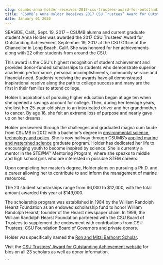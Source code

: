 ```yaml
---
slug: csumbs-anna-holder-receives-2017-csu-trustees-award-for-outstanding-achievement
title: "CSUMB’s Anna Holder Receives 2017 CSU Trustees’ Award for Outstanding Achievement"
date: January 01 2020
---
```


 
<p>
  SEASIDE, Calif., Sept. 19, 2017 – CSUMB alumna and current graduate student
  Anna Holder was awarded the 2017 CSU Trustees’ Award for Outstanding
  Achievement September 19, 2017 at the CSU Office of the Chancellor in Long
  Beach, Calif. She was honored for her achievements along with 22 other
  students from around the CSU.
</p>
<p>
  This award is the CSU's highest recognition of student achievement and
  provides donor-funded scholarships to students who demonstrate superior
  academic performance, personal accomplishments, community service and
  financial need. Students receiving the awards have all demonstrated
  inspirational resolve along the path to college success and many are the first
  in their families to attend college.
</p>
<p>
  Holder’s aspirations of pursuing higher education began at age ten when she
  opened a savings account for college. Then, during her teenage years, she lost
  her 25-year-old sister to an intoxicated driver and her grandmother to cancer.
  By age 16, she felt an extreme loss of purpose and nearly gave up on her
  dreams.
</p>
<p>
  Holder persevered through the challenges and graduated magna cum laude from
  CSUMB in 2012 with a bachelor’s degree in
  <a
    href="https://csumb.edu/naturalsciences/environmental-science-technology-policy-bs"
    >environmental science, technology and policy</a
  >. She is now halfway through CSUMB’s
  <a href="https://csumb.edu/amws">applied marine and watershed science</a>
  graduate program. Holder has dedicated her life to encouraging youth to become
  inspired by science. She is currently a mentor in the STE@M™ Mentoring
  Program, where she speaks to middle and high school girls who are interested
  in possible STEM careers.
</p>
<p>
  Upon completing her master’s degree, Holder plans on pursuing a Ph.D. and a
  career allowing her to contribute to and inform the management of marine
  resources.
</p>
<p>
  The 23 student scholarships range from $6,000 to $12,000, with the total
  amount awarded this year at $149,000.
</p>
<p>
  The scholarship program was established in 1984 by the William Randolph Hearst
  Foundation as an endowed scholarship fund to honor William Randolph Hearst,
  founder of the Hearst newspaper chain. In 1999, the William Randolph Hearst
  Foundation partnered with the CSU Board of Trustees to supplement the
  endowment with contributions from CSU Trustees, CSU Foundation Board of
  Governors and private donors.
</p>
<p>
  Holder was specifically named the
  <a
    href="https://www2.calstate.edu/impact-of-the-csu/support-the-csu/csu-trustees-awards/our-donors/Pages/csu-foundation-board-chair-ronald-r-barhorst.aspx"
    >Ron and Mitzi Barhorst Scholar</a
  >.
</p>
<p>
  Visit the
  <a
    href="https://www2.calstate.edu/impact-of-the-csu/support-the-csu/csu-trustees-awards/meet-the-awardees"
    >CSU Trustees' Award for Outstanding Achievement website</a
  >
  for bios on all 23 scholars as well as donor information.
</p>
```
